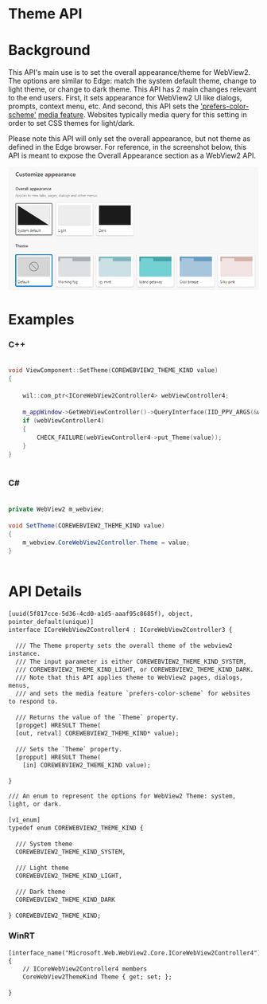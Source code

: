 Theme API
===

# Background
This API's main use is to set the overall appearance/theme for WebView2. The options are similar to Edge: match the system default theme, change to light theme, or change to dark theme. 
This API has 2 main changes relevant to the end users. First, it sets appearance for WebView2 UI like dialogs, prompts, context menu, etc. And second, this API sets the ['prefers-color-scheme'](https://developer.mozilla.org/en-US/docs/Web/CSS/@media/prefers-color-scheme) [media feature](https://developer.mozilla.org/en-US/docs/Web/CSS/Media_Queries/Using_media_queries#media_features). Websites typically media query for this setting in order to set CSS themes for light/dark. 

Please note this API will only set the overall appearance, but not theme as defined in the Edge browser.
For reference, in the screenshot below, this API is meant to expose the Overall Appearance section as a WebView2 API. 

![Alt text](./media/EdgeSettingsAppearance.png "a title")
# Examples

### C++

```cpp

void ViewComponent::SetTheme(COREWEBVIEW2_THEME_KIND value)
{
    
    wil::com_ptr<ICoreWebView2Controller4> webViewController4;

    m_appWindow->GetWebViewController()->QueryInterface(IID_PPV_ARGS(&webViewController4));
    if (webViewController4)
    {
        CHECK_FAILURE(webViewController4->put_Theme(value));
    }
}
    
```
### C#

```c#

private WebView2 m_webview;

void SetTheme(COREWEBVIEW2_THEME_KIND value)
{
    m_webview.CoreWebView2Controller.Theme = value;
}
    
```

# API Details

```
[uuid(5f817cce-5d36-4cd0-a1d5-aaaf95c8685f), object, pointer_default(unique)]
interface ICoreWebView2Controller4 : ICoreWebView2Controller3 {

  /// The Theme property sets the overall theme of the webview2 instance. 
  /// The input parameter is either COREWEBVIEW2_THEME_KIND_SYSTEM, 
  /// COREWEBVIEW2_THEME_KIND_LIGHT, or COREWEBVIEW2_THEME_KIND_DARK.
  /// Note that this API applies theme to WebView2 pages, dialogs, menus,
  /// and sets the media feature `prefers-color-scheme` for websites to respond to. 
  
  /// Returns the value of the `Theme` property.
  [propget] HRESULT Theme(
  [out, retval] COREWEBVIEW2_THEME_KIND* value);

  /// Sets the `Theme` property.
  [propput] HRESULT Theme(
    [in] COREWEBVIEW2_THEME_KIND value);

}
```
```
/// An enum to represent the options for WebView2 Theme: system, light, or dark.

[v1_enum]
typedef enum COREWEBVIEW2_THEME_KIND {

  /// System theme
  COREWEBVIEW2_THEME_KIND_SYSTEM,

  /// Light theme
  COREWEBVIEW2_THEME_KIND_LIGHT,

  /// Dark theme
  COREWEBVIEW2_THEME_KIND_DARK

} COREWEBVIEW2_THEME_KIND;

```

### WinRT
```
[interface_name("Microsoft.Web.WebView2.Core.ICoreWebView2Controller4")]
{
    // ICoreWebView2Controller4 members
    CoreWebView2ThemeKind Theme { get; set; };

}
```
